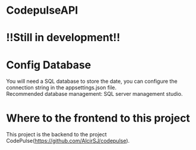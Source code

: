 # CodepulseAPI
# **!!Still in development!!**

# Config Database
You will need a SQL database to store the date, you can configure the connection string in the appsettings.json file.   
 Recommended database management: SQL server management studio.

# Where to the frontend to this project
This project is the backend to the project CodePulse(https://github.com/AlcirSJ/codepulse).

